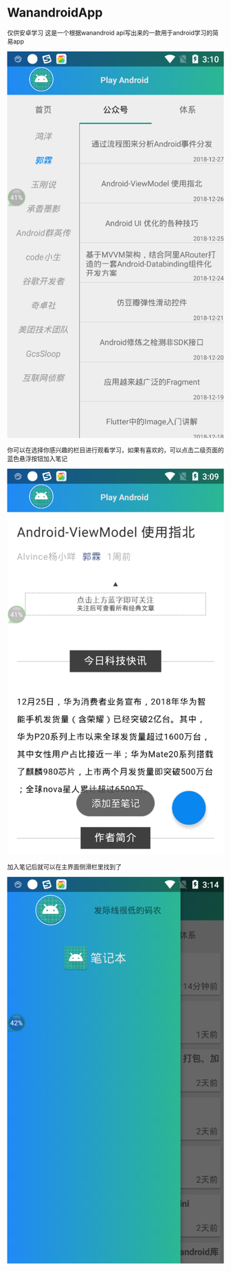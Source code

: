 # WanandroidApp
仅供安卓学习
这是一个根据wanandroid api写出来的一款用于android学习的简易app

![image](https://github.com/imbaliu666/WanandroidApp/blob/master/photo1.png)


你可以在选择你感兴趣的栏目进行观看学习，如果有喜欢的，可以点击二级页面的蓝色悬浮按钮加入笔记

![image](https://github.com/imbaliu666/WanandroidApp/blob/master/photo2.png)


加入笔记后就可以在主界面侧滑栏里找到了

![image](https://github.com/imbaliu666/WanandroidApp/blob/master/photo3.png)

